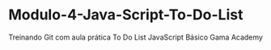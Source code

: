 # Modulo-4-Java-Script-To-Do-List

Treinando Git com aula prática To Do List JavaScript Básico Gama Academy
